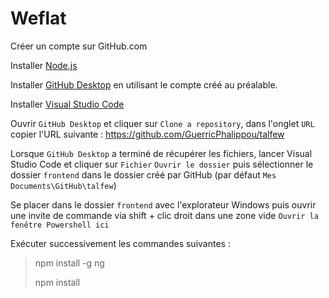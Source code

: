 # Weflat

Créer un compte sur GitHub.com

Installer [Node.js](https://nodejs.org/download/release/v6.12.0/node-v6.12.0-x64.msi)

Installer [GitHub Desktop](https://central.github.com/deployments/desktop/desktop/latest/win32) en utilisant le compte créé au préalable.

Installer [Visual Studio Code](https://code.visualstudio.com/docs/?dv=win)

Ouvrir `GitHub Desktop` et cliquer sur `Clone a repository`, dans l'onglet `URL` copier l'URL suivante : https://github.com/GuerricPhalippou/talfew

Lorsque `GitHub Desktop` a terminé de récupérer les fichiers, lancer Visual Studio Code et cliquer sur `Fichier` `Ouvrir le dossier` puis sélectionner le dossier  `frontend` dans le dossier créé par GitHub (par défaut `Mes Documents\GitHub\talfew`)

Se placer dans le dossier `frontend` avec l'explorateur Windows puis ouvrir une invite de commande via shift + clic droit dans une zone vide `Ouvrir la fenêtre Powershell ici`

Exécuter successivement les commandes suivantes :
> npm install -g ng
> 
> npm install
